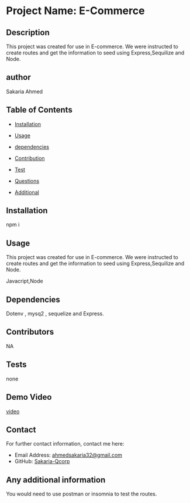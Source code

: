# Project Name: E-Commerce
 
  ## Description
  This project was created for use in E-commerce. We were instructed to create routes and get the information to seed using Express,Sequilize and Node.
  ## author
  Sakaria Ahmed

  ## Table of Contents
  - [Installation](#installation)
  - [Usage](#usage)
  - [dependencies](#dependencies)
  - [Contribution](#contribution)
  - [Test](#tests)
  
  - [Questions](#Question)
  - [Additional](#additional)

  ## Installation
  npm i
  
  ## Usage

  This project was created for use in E-commerce. We were instructed to create routes and get the information to seed using Express,Sequilize and Node.

  Javacript,Node

  ## Dependencies
  Dotenv , mysq2 , sequelize and Express.

  ## Contributors
  NA
  ## Tests
  none
  ## Demo Video
  [video](https://drive.google.com/file/d/1gBIB5sGVC7tZDLUNYg7Edz6uTyl2dJJY/view?usp=sharing)
  

  ## Contact
  For further contact information, contact me here:
  * Email Address: ahmedsakaria32@gmail.com
  * GitHub: [Sakaria-Qcorp](https://github.com/Sakaria-Qcorp)
  
  ## Any additional information
  You would need to use postman or insomnia to test the routes.
  

  